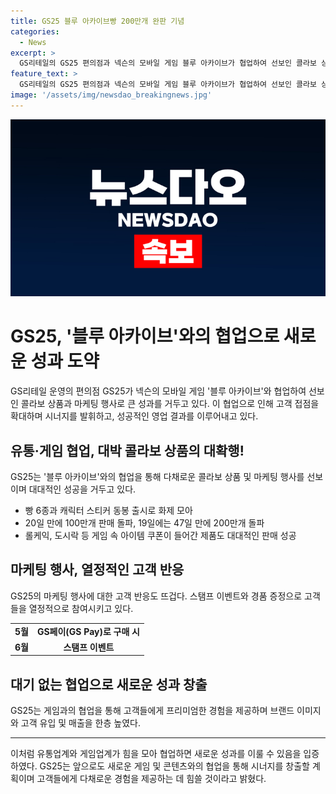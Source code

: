 ```yaml
---
title: GS25 블루 아카이브빵 200만개 완판 기념
categories:
  - News
excerpt: >
  GS리테일의 GS25 편의점과 넥슨의 모바일 게임 블루 아카이브가 협업하여 선보인 콜라보 상품과 마케팅 행사가 대성공을 거뒀다. 블루 아카이브 빵 6종과 캐릭터 스티커는 출시 직후부터 큰 화제를 모았고, 20일 만에 100만개 판매를 돌파했으며, 롤케익과 도시락 역시 큰 인기를 끌었다. 또한, 마케팅 행사에 대한 반응도 매우 뜨거워 여러 경품 행사는 하루 만에 종료되거나 전량 소진되기도 했다. GS리테일은 이러한 협업을 통해 젊은 세대에게 친근한 브랜드 이미지를 형성하고, 앞으로도 다양한 게임 및 콘텐츠와의 협업을 모색할 계획이라고 밝혔다.
feature_text: >
  GS리테일의 GS25 편의점과 넥슨의 모바일 게임 블루 아카이브가 협업하여 선보인 콜라보 상품과 마케팅 행사가 대성공을 거뒀다. 블루 아카이브 빵 6종과 캐릭터 스티커는 출시 직후부터 큰 화제를 모았고, 20일 만에 100만개 판매를 돌파했으며, 롤케익과 도시락 역시 큰 인기를 끌었다. 또한, 마케팅 행사에 대한 반응도 매우 뜨거워 여러 경품 행사는 하루 만에 종료되거나 전량 소진되기도 했다. GS리테일은 이러한 협업을 통해 젊은 세대에게 친근한 브랜드 이미지를 형성하고, 앞으로도 다양한 게임 및 콘텐츠와의 협업을 모색할 계획이라고 밝혔다.
image: '/assets/img/newsdao_breakingnews.jpg'
---
```


<p><img src="/assets/img/newsdao_breakingnews.jpg" alt="koreaapp 속보" /></p>

<h1>GS25, '블루 아카이브'와의 협업으로 새로운 성과 도약</h1>

<p data-ke-size="size16">GS리테일 운영의 편의점 GS25가 넥슨의 모바일 게임 '블루 아카이브'와 협업하여 선보인 콜라보 상품과 마케팅 행사로 큰 성과를 거두고 있다. 이 협업으로 인해 고객 접점을 확대하며 시너지를 발휘하고, 성공적인 영업 결과를 이루어내고 있다. </p>

<h2 data-ke-size="size26">유통·게임 협업, 대박 콜라보 상품의 대확행!</h2>

<p data-ke-size="size16">GS25는 '블루 아카이브'와의 협업을 통해 다채로운 콜라보 상품 및 마케팅 행사를 선보이며 대대적인 성공을 거두고 있다. </p>

<ul>
  <li>빵 6종과 캐릭터 스티커 동봉 출시로 화제 모아</li>
  <li>20일 만에 100만개 판매 돌파, 19일에는 47일 만에 200만개 돌파</li>
  <li>롤케익, 도시락 등 게임 속 아이템 쿠폰이 들어간 제품도 대대적인 판매 성공</li>
</ul>

<h2 data-ke-size="size26">마케팅 행사, 열정적인 고객 반응</h2>

<p data-ke-size="size16">GS25의 마케팅 행사에 대한 고객 반응도 뜨겁다. 스탬프 이벤트와 경품 증정으로 고객들을 열정적으로 참여시키고 있다. </p>

<table>
  <tr>
    <td style="text-align: center; height: 17px;"><b>5월</b></td>
    <td style="text-align: center; height: 17px;"><b>GS페이(GS Pay)로 구매 시</b></td>
  </tr>
  <tr>
    <td style="text-align: center; height: 17px;"><b>6월</b></td>
    <td style="text-align: center; height: 17px;"><b>스탬프 이벤트</b></td>
  </tr>
</table>

<h2 data-ke-size="size26">대기 없는 협업으로 새로운 성과 창출</h2>

<p data-ke-size="size16">GS25는 게임과의 협업을 통해 고객들에게 프리미엄한 경험을 제공하며 브랜드 이미지와 고객 유입 및 매출을 한층 높였다.</p>

<hr>

<p data-ke-size="size16">이처럼 유통업계와 게임업계가 힘을 모아 협업하면 새로운 성과를 이룰 수 있음을 입증하였다. GS25는 앞으로도 새로운 게임 및 콘텐츠와의 협업을 통해 시너지를 창출할 계획이며 고객들에게 다채로운 경험을 제공하는 데 힘쓸 것이라고 밝혔다.</p>


